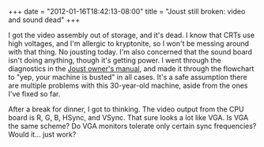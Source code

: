 ﻿+++
date = "2012-01-16T18:42:13-08:00"
title = "Joust still broken: video and sound dead"
+++



I got the video assembly out of storage, and it's dead. I know that CRTs use
high voltages, and I'm allergic to kryptonite, so I won't be messing around
with that thing. No jousting today. I'm also concerned that the sound board
isn't doing anything, though it's getting power. I went through the
diagnostics in the [Joust owner's
manual](http://www.robotron-2084.co.uk/manualsjoust.html), and made it through
the flowchart to "yep, your machine is busted" in all cases. It's a safe
assumption there are multiple problems with this 30-year-old machine, aside
from the ones I've fixed so far.

After a break for dinner, I got to thinking. The video output from the CPU
board is R, G, B, HSync, and VSync. That sure looks a lot like VGA. Is VGA the
same scheme? Do VGA monitors tolerate only certain sync frequencies? Would it…
just work?

